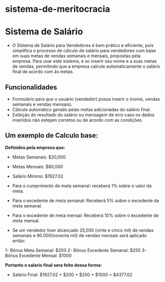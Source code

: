 # sistema-de-meritocracia
# Sistema de Salário
- O Sistema de Salário para Vendedores é bem prático e eficiente, pois simplifica o processo de cálculo de salário para vendedores com base em suas metas de vendas semanais e mensais, propostas pela empresa. Para usar este sistema, é so inserir seu nome e a suas metas de vendas, permitindo que a empresa calcule automaticamente o salário final de acordo com às metas.

## Funcionalidades

- Formulário para que o usuário (vendedor) possa inserir o (nome, vendas semanais e vendas mensais).
- Cálculo automático gerado pelas metas adicionadas do salário final.
- Exibição do resultado do salário ou mensagem de erro caso os dados inseridos não estejam corretos ou de acordo com as condições.

## Um exemplo de Calculo base:
**Definidos pela empresa que:**
- Metas Semanais: $20,000 
- Metas Mensais: $80,000
- Salário Mínimo: $1927.02
- Para o cumprimento de meta semanal: receberá  1% sobre o valor da meta.
- Para o excedente de meta semanal: Receberá 5% sobre o excedente da meta semanal.
- Para o excedente de meta mensal: Receberá 10% sobre o excedente de meta mensal.

- Se um vendedor tiver alcançado 25,000 (vinte e cinco mil) de vendas semanais e 90.000(noventa mil) de vendas mensais será aplicado então:

1- Bônus Meta Semanal: $200
2- Bônus Excedente Semanal: $250
3- Bônus Excedente Mensal: $1000

**Portanto o salario final sera feito dessa forma:**
- Salário Final: $1927.02 + $200 + $250 + $1000 = $4377.02
